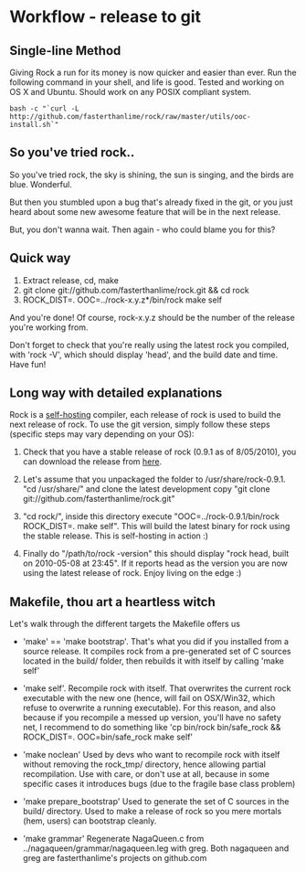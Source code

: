Workflow - release to git
==========================

Single-line Method
------------------

Giving Rock a run for its money is now quicker and easier than ever. Run the following command in your shell, and life is good. Tested and working on OS X and Ubuntu. Should work on any POSIX compliant system.

``bash -c "`curl -L http://github.com/fasterthanlime/rock/raw/master/utils/ooc-install.sh`"``


So you've tried rock..
----------------------

So you've tried rock, the sky is shining, the sun is singing, and the
birds are blue. Wonderful.

But then you stumbled upon a bug that's already fixed in the git,
or you just heard about some new awesome feature that will be in the
next release.

But, you don't wanna wait. Then again - who could blame you for this?

Quick way
---------

  1. Extract release, cd, make
  2. git clone git://github.com/fasterthanlime/rock.git && cd rock
  3. ROCK_DIST=. OOC=../rock-x.y.z*/bin/rock make self
  
And you're done! Of course, rock-x.y.z should be the number of the
release you're working from.

Don't forget to check that you're really using the latest rock you
compiled, with 'rock -V', which should display 'head', and the build
date and time. Have fun!

Long way with detailed explanations
-----------------------------------

Rock is a <a href="http://en.wikipedia.org/wiki/Self-hosting">self-hosting</a> compiler, each release of rock is used to build the next release of rock. To use the git version, simply follow these steps (specific steps may vary depending on your OS):

1. Check that you have a stable release of rock (0.9.1 as of 8/05/2010), you can download the release from <a href="http://github.com/fasterthanlime/rock/downloads">here</a>.

2. Let's assume that you unpackaged the folder to /usr/share/rock-0.9.1. "cd /usr/share/" and clone the latest development copy "git clone git://github.com/fasterthanlime/rock.git"

3. "cd rock/", inside this directory execute "OOC=../rock-0.9.1/bin/rock ROCK_DIST=. make self". This will build the latest binary for rock using the stable release. This is self-hosting in action :)

4. Finally do "/path/to/rock -version" this should display "rock head, built on 2010-05-08 at 23:45". If it reports head as the version you are now using the latest release of rock. Enjoy living on the edge :)


Makefile, thou art a heartless witch
------------------------------------

Let's walk through the different targets the Makefile offers us

  - 'make' == 'make bootstrap'. That's what you did if you installed
  from a source release. It compiles rock from a pre-generated
  set of C sources located in the build/ folder, then rebuilds it
  with itself by calling 'make self'
  
  - 'make self'. Recompile rock with itself. That overwrites the current
  rock executable with the new one (hence, will fail on OSX/Win32, which
  refuse to overwrite a running executable). For this reason, and also
  because if you recompile a messed up version, you'll have no safety net,
  I recommend to do something like 'cp bin/rock bin/safe_rock && ROCK_DIST=. OOC=bin/safe_rock make self'
  
  - 'make noclean' Used by devs who want to recompile rock with itself
  without removing the rock_tmp/ directory, hence allowing partial recompilation.
  Use with care, or don't use at all, because in some specific cases
  it introduces bugs (due to the fragile base class problem)
  
  - 'make prepare_bootstrap' Used to generate the set of C sources
  in the build/ directory. Used to make a release of rock so you
  mere mortals (hem, users) can bootstrap cleanly.
  
  - 'make grammar' Regenerate NagaQueen.c from ../nagaqueen/grammar/nagaqueen.leg
  with greg. Both nagaqueen and greg are fasterthanlime's projects on github.com

